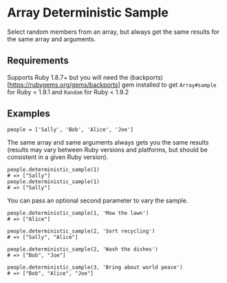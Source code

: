 # Array Deterministic Sample

Select random members from an array, but always get the same results for the
same array and arguments.

## Requirements

Supports Ruby 1.8.7+ but you will need the
(backports)[https://rubygems.org/gems/backports] gem installed to get
`Array#sample` for Ruby < 1.9.1 and `Random` for Ruby < 1.9.2

## Examples

    people = ['Sally', 'Bob', 'Alice', 'Joe']

The same array and same arguments always gets you the same results (results may
vary between Ruby versions and platforms, but should be consistent in a given
Ruby version).

    people.deterministic_sample(1)
    # => ["Sally"]
    people.deterministic_sample(1)
    # => ["Sally"]

You can pass an optional second parameter to vary the sample.

    people.deterministic_sample(1, 'Mow the lawn')
    # => ["Alice"]

    people.deterministic_sample(2, 'Sort recycling')
    # => ["Sally", "Alice"]

    people.deterministic_sample(2, 'Wash the dishes')
    # => ["Bob", "Joe"]

    people.deterministic_sample(3, 'Bring about world peace')
    # => ["Bob", "Alice", "Joe"]
